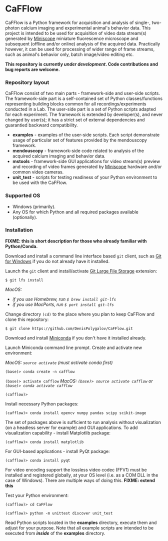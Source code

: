 # CaFFlow

CaFFlow is a Python framework for acquisition and analysis of single-,
two-photon calcium imaging and experimental animal's behavior data.
This project is intended to be used for acquisition of video data stream(s) generated
by [Miniscope](http://miniscope.org) miniature fluorescence microscope and subsequent
(offline and/or online) analysis of the acquired data.
Practically however, it can be used for processing of wider range of frame streams,
such as animal's behavior only, batch image/video editing etc.

**This repository is currently _under_  _development_. Code contributions and bug reports are welcome.**

### Repository layout

CaFFlow consist of two main parts - framework-side and user-side scripts.
The framework-side part is a self-contained set of Python classes/functions representing
building blocks common for all recordings/experiments conducted in a Lab.
The user-side part is a set of Python scripts adapted for each experiment.
The framework is extended by developer(s), and never changed by user(s);
it has a strict set of external dependencies and guarantied backward compatibility.


- __examples__ - examples of the user-side scripts. Each script demonstrate usage of particular set of features provided by the mendouscopy framework.
- __mendouscopy__ - framework-side code related to analysis of the acquired calcium imaging and behavior data.
- __mstools__ - framework-side GUI applications for video stream(s) preview and recording of video frames generated by [Miniscope](http://miniscope.org) hardware and/or common video cameras.
- __unit_test__ - scripts for testing readiness of your Python environment to be used with the CaFFlow.


### Supported OS

- Windows (primarily).
- Any OS for which Python and all required packages available (optionally).


### Installation

__FIXME: this is short description for those who already familiar with Python/Conda.__

Download and install a command line interface based `git` client, such as
[Git for Windows](https://git-scm.com/download/win) if you do not already have it installed.

Launch the `git` client and install/activate [Git Large File Storage](https://git-lfs.github.com/) extension:

`$ git lfs install`

_MacOS:_

- _if you use Homebrew, run `$ brew install git-lfs`_
- _if you use MacPorts, run `$ port install git-lfs`_

Change directory `(cd)` to the place where you plan to keep CaFFlow and clone this repository:

`$ git clone https://github.com/DenisPolygalov/CaFFlow.git`

Download and install [Miniconda](https://docs.conda.io/en/latest/miniconda.html) if you don't have it installed already.

Launch Miniconda command line prompt. Create and activate new environment:

_MacOS: `source activate` (must activate conda first)_

`(base)> conda create -n cafflow`

`(base)> activate cafflow`
_MacOS:  `(base)> source activate cafflow` or  `(base)> conda activate cafflow`_

`(cafflow)>`

Install necessary Python packages:

`(cafflow)> conda install opencv numpy pandas scipy scikit-image`

The set of packages above is sufficient to run analysis without visualization (on a headless server for example) and GUI applications.
To add visualization capability - install Matplotlib package:

`(cafflow)> conda install matplotlib`

For GUI-based applications - install PyQt package:

`(cafflow)> conda install pyqt`

For video encoding support the lossless video codec (FFV1)
must be installed and registered globally, at your OS level
(i.e. as a COM DLL in the case of Windows).
There are multiple ways of doing this. __FIXME: extend this__

Test your Python environment:

`(cafflow)> cd CaFFlow`

`(cafflow)> python -m unittest discover unit_test`

Read Python scripts located in the __examples__ directory, execute them and adjust for your purpose.
Note that all example scripts are intended to be executed from __*inside*__ of the __examples__ directory.
